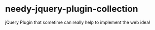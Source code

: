 # needy-jquery-plugin-collection
jQuery Plugin that sometime can really help to implement the web idea!
